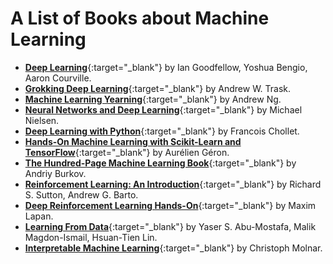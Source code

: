 A List of Books about Machine Learning
======================================

* [__Deep Learning__](https://www.deeplearningbook.org/){:target="_blank"} by Ian Goodfellow, Yoshua Bengio, Aaron Courville.
* [__Grokking Deep Learning__](https://www.manning.com/books/grokking-deep-learning?a_aid=grokkingdl&a_bid=32715258){:target="_blank"} by Andrew W. Trask.
* [__Machine Learning Yearning__](https://www.deeplearning.ai/machine-learning-yearning/){:target="_blank"} by Andrew Ng.
* [__Neural Networks and Deep Learning__](http://neuralnetworksanddeeplearning.com/index.html){:target="_blank"} by Michael Nielsen.
* [__Deep Learning with Python__](https://www.manning.com/books/deep-learning-with-python){:target="_blank"} by Francois Chollet.
* [__Hands-On Machine Learning with Scikit-Learn and TensorFlow__](https://github.com/ageron/handson-ml){:target="_blank"} by Aurélien Géron.
* [__The Hundred-Page Machine Learning Book__](http://themlbook.com/wiki/doku.php){:target="_blank"} by Andriy Burkov.
* [__Reinforcement Learning: An Introduction__](https://web.stanford.edu/class/psych209/Readings/SuttonBartoIPRLBook2ndEd.pdf){:target="_blank"} by Richard S. Sutton, Andrew G. Barto.
* [__Deep Reinforcement Learning Hands-On__](https://github.com/PacktPublishing/Deep-Reinforcement-Learning-Hands-On){:target="_blank"} by Maxim Lapan.
* [__Learning From Data__](http://work.caltech.edu/lectures.html){:target="_blank"} by Yaser S. Abu-Mostafa, Malik Magdon-Ismail, Hsuan-Tien Lin.
* [__Interpretable Machine Learning__](https://christophm.github.io/interpretable-ml-book/){:target="_blank"} by Christoph Molnar.

